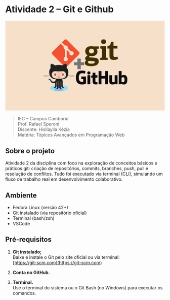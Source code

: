 # Atividade 2 – Git e Github
![alt text](image.png)

> IFC – Campus Camboriú  
> Prof. Rafael Speroni  
> Discente: Hisllaylla Kézia  
> Matéria: Tópicos Avançados em Programação Web

## Sobre o projeto
Atividade 2 da disciplina com foco na exploração de conceitos básicos e práticos git: criação de repositórios, commits, branches, push, pull e resolução de conflitos. Tudo foi executado via terminal (CLI), simulando um fluxo de trabalho real em desenvolvimento colaborativo.

## Ambiente

- Fedora Linux (versão 42+)
- Git instalado (via repositório oficial)
- Terminal (bash/zsh)
- VSCode

## Pré-requisitos

1. **Git instalado;**  
   Baixe e instale o Git pelo site oficial ou via terminal:  
   [https://git-scm.com](https://git-scm.com)

2. **Conta no GitHub.**  

3. **Terminal.**  
   Use o terminal do sistema ou o Git Bash (no Windows) para executar os comandos.
